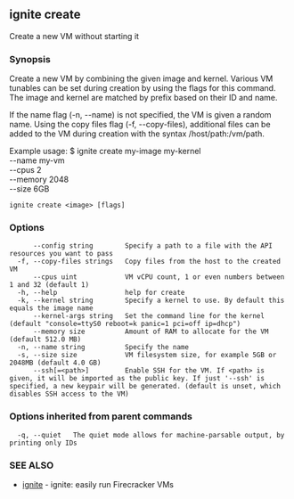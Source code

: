## ignite create

Create a new VM without starting it

### Synopsis


Create a new VM by combining the given image and kernel.
Various VM tunables can be set during creation by using
the flags for this command. The image and kernel are
matched by prefix based on their ID and name.

If the name flag (-n, --name) is not specified,
the VM is given a random name. Using the copy files
flag (-f, --copy-files), additional files can be added to
the VM during creation with the syntax /host/path:/vm/path.

Example usage:
	$ ignite create my-image my-kernel \
		--name my-vm \
		--cpus 2 \
		--memory 2048 \
		--size 6GB


```
ignite create <image> [flags]
```

### Options

```
      --config string        Specify a path to a file with the API resources you want to pass
  -f, --copy-files strings   Copy files from the host to the created VM
      --cpus uint            VM vCPU count, 1 or even numbers between 1 and 32 (default 1)
  -h, --help                 help for create
  -k, --kernel string        Specify a kernel to use. By default this equals the image name
      --kernel-args string   Set the command line for the kernel (default "console=ttyS0 reboot=k panic=1 pci=off ip=dhcp")
      --memory size          Amount of RAM to allocate for the VM (default 512.0 MB)
  -n, --name string          Specify the name
  -s, --size size            VM filesystem size, for example 5GB or 2048MB (default 4.0 GB)
      --ssh[=<path>]         Enable SSH for the VM. If <path> is given, it will be imported as the public key. If just '--ssh' is specified, a new keypair will be generated. (default is unset, which disables SSH access to the VM)
```

### Options inherited from parent commands

```
  -q, --quiet   The quiet mode allows for machine-parsable output, by printing only IDs
```

### SEE ALSO

* [ignite](ignite.md)	 - ignite: easily run Firecracker VMs

